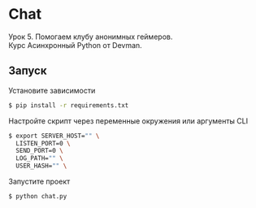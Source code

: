 # Chat
Урок 5. Помогаем клубу анонимных геймеров.  
Курс Асинхронный Python от Devman.

## Запуск
Установите зависимости
```bash
$ pip install -r requirements.txt
```

Настройте скрипт через переменные окружения или аргументы CLI
```bash
$ export SERVER_HOST="" \
  LISTEN_PORT=0 \
  SEND_PORT=0 \
  LOG_PATH="" \
  USER_HASH="" \
```

Запустите проект
```bash
$ python chat.py
```
